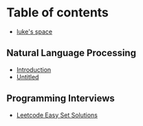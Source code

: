 # Table of contents

* [luke's space](README.md)

## Natural Language Processing <a id="nlp"></a>

* [Introduction](nlp/intro.md)
* [Untitled](nlp/untitled.md)

## Programming Interviews <a id="leetcode"></a>

* [Leetcode Easy Set Solutions](leetcode/leetcode-easy-set-solutions.md)

